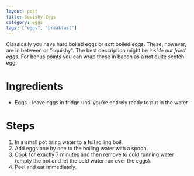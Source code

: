 ```yaml
---
layout: post
title: Squishy Eggs
category: eggs
tags: ["eggs", "breakfast"]
---
```

Classically you have hard boiled eggs or soft boiled eggs.  These, however, are in between or "squishy".  The best description might be *inside out fried eggs*.  For bonus points you can wrap these in bacon as a not quite scotch egg.

# Ingredients

* Eggs - leave eggs in fridge until you're entirely ready to put in the water

# Steps

1.  In a small pot bring water to a full rolling boil.
2.  Add eggs one by one to the boiling water with a spoon.
3.  Cook for exactly 7 minutes and then remove to cold running water (empty the pot and let the cold water run over the eggs).
4.  Peel and eat immediately.

